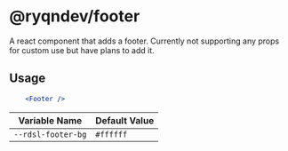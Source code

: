 # @ryqndev/footer

A react component that adds a footer. Currently not supporting any props for custom use but have plans to add it.
## Usage 
```jsx
    <Footer />
```

|Variable Name|Default Value|
|---|---|
| `--rdsl-footer-bg` | `#ffffff` |

